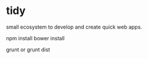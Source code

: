 tidy
====

small ecosystem to develop and create quick web apps.

npm install
bower install

grunt or grunt dist
